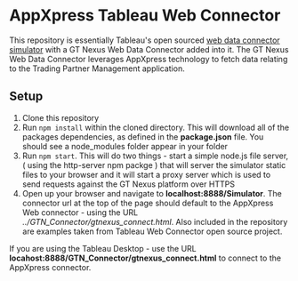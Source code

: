 # AppXpress Tableau Web Connector

This repository is essentially Tableau's open sourced [web data connector simulator](https://github.com/tableau/webdataconnector) with a GT Nexus Web Data Connector added into it. The GT Nexus Web Data Connector leverages AppXpress technology to fetch data relating to the Trading Partner Management application.

## Setup

1. Clone this repository
2. Run `npm install` within the cloned directory. This will download all of the packages dependencies, as defined in the **package.json** file. You should see a node_modules folder appear in your folder
3. Run `npm start`. This will do two things - start a simple node.js file server, ( using the http-server npm packge ) that will server the simulator static files to your browser and it will start a proxy server which is used to send requests against the GT Nexus platform over HTTPS
4. Open up your browser and navigate to **localhost:8888/Simulator**. The connector url at the top of the page should default to the AppXpress Web connector - using the URL *../GTN_Connector/gtnexus_connect.html*. Also included in the repository are examples taken from Tableau Web Connector open source project.

If you are using the Tableau Desktop - use the URL **locahost:8888/GTN_Connector/gtnexus_connect.html** to connect to the AppXpress connector.
